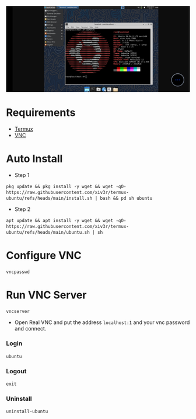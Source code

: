 <img align="center" src="https://github.com/xiv3r/termux-ubuntu/blob/main/xfce4.jpg">

# Requirements 
- [Termux](https://github.com/termux/termux-app/releases)
- [VNC](https://play.google.com/store/apps/details?id=com.realvnc.viewer.android)

# Auto Install
- Step 1
```
pkg update && pkg install -y wget && wget -qO- https://raw.githubusercontent.com/xiv3r/termux-ubuntu/refs/heads/main/install.sh | bash && pd sh ubuntu
```
- Step 2
```
apt update && apt install -y wget && wget -qO- https://raw.githubusercontent.com/xiv3r/termux-ubuntu/refs/heads/main/ubuntu.sh | sh
```

# Configure VNC
```
vncpasswd
```

# Run VNC Server
```
vncserver
```
- Open Real VNC and put the address `localhost:1` and your vnc password and connect.

### Login
```
ubuntu
```
### Logout 
```
exit
```
### Uninstall 
```
uninstall-ubuntu
```
